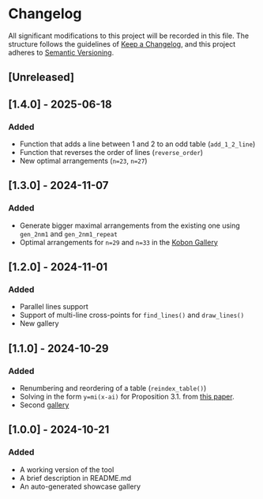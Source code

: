 # Changelog

All significant modifications to this project will be recorded in this file. The structure follows the guidelines of [Keep a Changelog](https://keepachangelog.com/en/1.1.0/), and this project adheres to [Semantic Versioning](https://semver.org/spec/v2.0.0.html).

## [Unreleased]

## [1.4.0] - 2025-06-18

### Added

- Function that adds a line between 1 and 2 to an odd table (`add_1_2_line`)
- Function that reverses the order of lines (`reverse_order`)
- New optimal arrangements (`n=23`, `n=27`)

## [1.3.0] - 2024-11-07

### Added

- Generate bigger maximal arrangements from the existing one using `gen_2nm1` and `gen_2nm1_repeat`
- Optimal arrangements for `n=29` and `n=33` in the [Kobon Gallery](https://zegalur.github.io/line-order/gallery/kobon.html)

## [1.2.0] - 2024-11-01

### Added

- Parallel lines support
- Support of multi-line cross-points for `find_lines()` and `draw_lines()`
- New gallery

## [1.1.0] - 2024-10-29

### Added

- Renumbering and reordering of a table (`reindex_table()`)
- Solving in the form `y=mi(x-ai)` for Proposition 3.1. from [this paper](https://www.researchgate.net/publication/1893173_On_simple_arrangements_of_lines_and_pseudo-lines_in_P2_and_R2_with_the_maximum_number_of_triangles).
- Second [gallery](https://zegalur.github.io/line-order/gallery/index_2.html)

## [1.0.0] - 2024-10-21

### Added

- A working version of the tool
- A brief description in README.md
- An auto-generated showcase gallery

